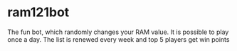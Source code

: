 # ram121bot
The fun bot, which randomly changes your RAM value. It is possible to play once a day. The list is renewed every week and top 5 players get win points
